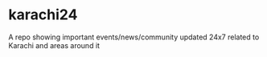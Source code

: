 # karachi24
A repo showing important events/news/community updated 24x7 related to Karachi and areas around it
